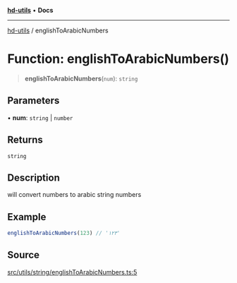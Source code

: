[**hd-utils**](../README.md) • **Docs**

***

[hd-utils](../globals.md) / englishToArabicNumbers

# Function: englishToArabicNumbers()

> **englishToArabicNumbers**(`num`): `string`

## Parameters

• **num**: `string` \| `number`

## Returns

`string`

## Description

will convert numbers to arabic string numbers

## Example

```ts
englishToArabicNumbers(123) // '١٢٣'
```

## Source

[src/utils/string/englishToArabicNumbers.ts:5](https://github.com/AhmadHddad/h-utils/blob/5c76ff5de068cee019fc632d9da2e395721bb48f/src/utils/string/englishToArabicNumbers.ts#L5)

